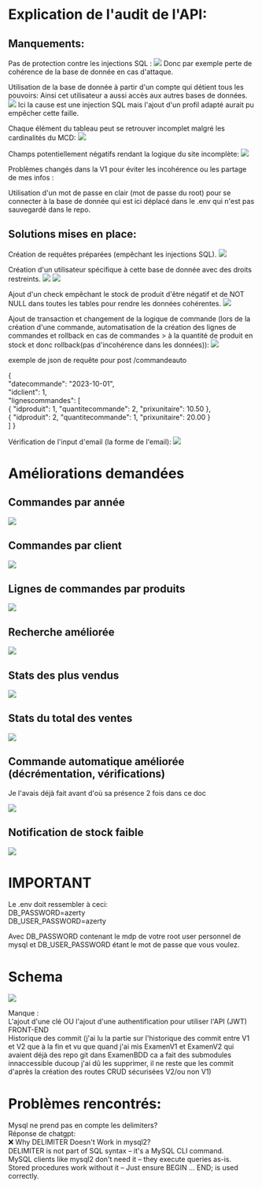 <h1>Explication de l'audit de l'API:</h1>

<h2>Manquements:</h2>
Pas de protection contre les injections SQL :
<img src="images/injectionsql.png">
Donc par exemple perte de cohérence de la base de donnée en cas d'attaque.

Utilisation de la base de donnée à partir d'un compte qui détient tous les pouvoirs:
Ainsi cet utilisateur a aussi accès aux autres bases de données.
<img src="images/autrebdd.png">
Ici la cause est une injection SQL mais l'ajout d'un profil adapté aurait pu empêcher cette faille.

Chaque élément du tableau peut se retrouver incomplet malgré les cardinalités du MCD:
<img src="images/incoherence.png">

Champs potentiellement négatifs rendant la logique du site incomplète:
<img src="images/negatif.png">

Problèmes changés dans la V1 pour éviter les incohérence ou les partage de mes infos :

Utilisation d'un mot de passe en clair (mot de passe du root) pour se connecter à la base de donnée qui est ici déplacé dans le .env qui n'est pas sauvegardé dans le repo.

<h2>Solutions mises en place:</h2>

Création de requêtes préparées (empêchant les injections SQL).
<img src="images/exempro.png">

Création d'un utilisateur spécifique à cette base de donnée avec des droits restreints.
<img src="images/user1.png">
<img src="images/user2.png">


Ajout d'un check empêchant le stock de produit d'être négatif et de NOT NULL dans toutes les tables pour rendre les données cohérentes.
<img src="images/check.png">

Ajout de transaction et changement de la logique de commande (lors de la création d'une commande, automatisation de la création des lignes de commandes et rollback en cas de commandes > à la quantité de produit en stock et donc rollback(pas d'incohérence dans les données)):
<img src="images/ameliorationlogique.png">

exemple de json de requête pour post /commandeauto
<p>{ 
<br>    "datecommande": "2023-10-01",
<br>    "idclient": 1,
<br>    "lignescommandes": [
<br>        {
            "idproduit": 1,
            "quantitecommande": 2,
            "prixunitaire": 10.50
        },
<br>        {
            "idproduit": 2,
            "quantitecommande": 1,
            "prixunitaire": 20.00
        }
<br>    ]
}
</p>

Vérification de l'input d'email (la forme de l'email):
<img src="images/verifemail.png">


<h1>Améliorations demandées</h1>
<h2>Commandes par année</h2>
<img src="images/amelioration/commandeame.png">

<h2>Commandes par client</h2>
<img src="images/amelioration/clientcom.png">

<h2>Lignes de commandes par produits</h2>
<img src="images/amelioration/produitcom.png">

<h2>Recherche améliorée</h2>
<img src="images/amelioration/rechercheame.png">

<h2>Stats des plus vendus</h2>
<img src="images/amelioration/mostsold.png">

<h2>Stats du total des ventes</h2>
<img src="images/amelioration/totalventes.png">

<h2>Commande automatique améliorée (décrémentation, vérifications)</h2>
<p>Je l'avais déjà fait avant d'où sa présence 2 fois dans ce doc</p>
<img src="images/amelioration/commandeautoame.png">

<h2>Notification de stock faible</h2>
<img src="images/amelioration/stockfaible.png">

<h1>IMPORTANT</h1>
Le .env doit ressembler à ceci:
<br>DB_PASSWORD=azerty
<br>DB_USER_PASSWORD=azerty

Avec DB_PASSWORD contenant le mdp de votre root user personnel de mysql et 
DB_USER_PASSWORD étant le mot de passe que vous voulez.

<h1>Schema</h1>
<img src="images/MCD.png">

Manque : 
<br>L'ajout d'une clé OU l'ajout d'une authentification pour utiliser l'API (JWT)
<br>FRONT-END
<br>Historique des commit (j'ai lu la partie sur l'historique des commit entre V1 et V2 que à la fin et vu que quand j'ai mis ExamenV1 et ExamenV2 qui avaient déjà des repo git dans ExamenBDD ca a fait des submodules innaccessible ducoup j'ai dû les supprimer, il ne reste que les commit d'après la création des routes CRUD sécurisées V2/ou non V1)
<br>

<h1>Problèmes rencontrés:</h1>
Mysql ne prend pas en compte les delimiters? 
<br>Réponse de chatgpt:
<br>❌ Why DELIMITER Doesn't Work in mysql2?
<br>DELIMITER is not part of SQL syntax – it's a MySQL CLI command.
<br>MySQL clients like mysql2 don't need it – they execute queries as-is.
<br>Stored procedures work without it – Just ensure BEGIN ... END; is used correctly.

